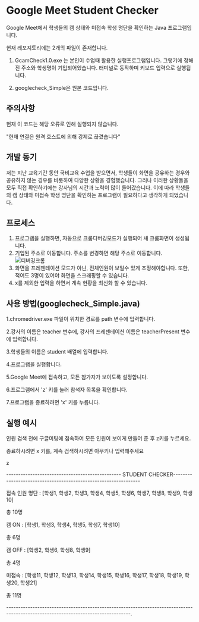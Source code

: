 # Google Meet Student Checker

Google Meet에서 학생들의 캠 상태와 미접속 학생 명단을 확인하는 Java 프로그램입니다.

현재 레포지토리에는 2개의 파일이 존재합니다.

1. GcamCheck1.0.exe 는 본인이 수업때 활용한 실행프로그램입니다. 그렇기에 정해진 주소와 학생명이 기입되어있습니다.
   터미널로 동작하며 키보드 입력으로 실행됩니다.


2. googlecheck_Simple은 원본 코드입니다.

## 주의사항

현재 이 코드는 해당 오류로 인해 실행되지 않습니다.

"현재 연결은 원격 호스트에 의해 강제로 끊겼습니다"



## 개발 동기

저는 지난 교육기간 동안 국비교육 수업을 받으면서, 학생들이 화면을 공유하는 경우와 공유하지 않는 경우를 비롯하여 다양한 상황을 경험했습니다. 그러나 이러한 상황들을 모두 직접 확인하기에는 강사님의 시간과 노력이 많이 들어갔습니다. 이에 따라 학생들의 캠 상태와 미접속 학생 명단을 확인하는 프로그램이 필요하다고 생각하게 되었습니다.

## 프로세스

1. 프로그램을 실행하면, 자동으로 크롬디버깅모드가 실행되어 새 크롬화면이 생성됩니다.
2. 기입된 주소로 이동합니다. 주소를 변경하면 해당 주소로 이동합니다.
![디버깅크롬](https://user-images.githubusercontent.com/91367204/232201462-58612af3-8c4d-49e3-98c1-ced4865c7e38.PNG)
3. 화면을 프레젠테이션 모드가 아닌, 전체인원이 보일수 있게 조정해야합니다. 또한, 적어도 3명이 있어야 화면을 스크래핑할 수 있습니다.
4. x를 제외한 입력을 하면서 계속 현황을 최신화 할 수 있습니다.

## 사용 방법(googlecheck_Simple.java)


1.chromedriver.exe 파일이 위치한 경로를 path 변수에 입력합니다.

2.강사의 이름은 teacher 변수에, 강사의 프레젠테이션 이름은 teacherPresent 변수에 입력합니다.

3.학생들의 이름은 student 배열에 입력합니다.

4.프로그램을 실행합니다.

5.Google Meet에 접속하고, 모든 참가자가 보이도록 설정합니다.

6.프로그램에서 'z' 키를 눌러 참석자 목록을 확인합니다.

7.프로그램을 종료하려면 'x' 키를 누릅니다.

## 실행 예시

인원 검색 전에 구글미팅에 접속하여 모든 인원이 보이게 만들어 준 후 z키를 누르세요.

종료하시려면 x 키를, 계속 검색하시려면 아무키나 입력해주세요

z

------------------------------------------------ STUDENT CHECKER----------------------------------------------------------------

접속 인원 명단    : [학생1, 학생2, 학생3, 학생4, 학생5, 학생6, 학생7, 학생8, 학생9, 학생10]

총 10명

캠 ON           : [학생1, 학생3, 학생4, 학생5, 학생7, 학생10]

총 6명

캠 OFF          : [학생2, 학생6, 학생8, 학생9]

총 4명

미접속          : [학생11, 학생12, 학생13, 학생14, 학생15, 학생16, 학생17, 학생18, 학생19, 학생20, 학생21]

총 11명

----------------------------------------------------------------------------------------------------------------------------------.




